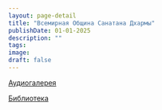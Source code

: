 ```yaml
---
layout: page-detail
title: "Всемирная Община Санатана Дхармы"
publishDate: 01-01-2025
description: ""
tags:
image:
draft: false
---
```


[Аудиогалерея](/audiogalereya/) 

[Библиотека](/library/) 

  
